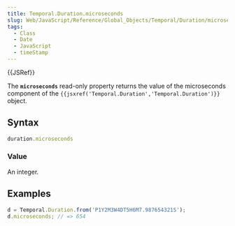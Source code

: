 ```yaml
---
title: Temporal.Duration.microseconds
slug: Web/JavaScript/Reference/Global_Objects/Temporal/Duration/microseconds
tags:
  - Class
  - Date
  - JavaScript
  - timeStamp
---
```

{{JSRef}}

<p class="summary"><span class="seoSummary">The <strong><code>microseconds</code></strong> read-only property returns the value of the microseconds component of the <code>{{jsxref('Temporal.Duration','Temporal.Duration')}}</code> object.</span></p>

## Syntax

```js
duration.microseconds
```

### Value

An integer.

## Examples

```js
d = Temporal.Duration.from('P1Y2M3W4DT5H6M7.987654321S');
d.microseconds; // => 654
```
